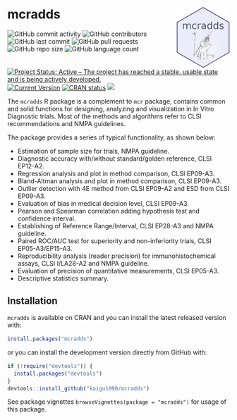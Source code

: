 
<!-- README.md is generated from README.Rmd. Please edit that file -->

# mcradds <a href='https://github.com/kaigu1990/mcradds'><img src="man/figures/logo.png" align="right" height="139" style="max-width: 100%;"/></a>

<!-- start badges -->

![GitHub commit
activity](https://img.shields.io/github/commit-activity/m/kaigu1990/mcradds)
![GitHub
contributors](https://img.shields.io/github/contributors/kaigu1990/mcradds)
![GitHub last
commit](https://img.shields.io/github/last-commit/kaigu1990/mcradds)
![GitHub pull
requests](https://img.shields.io/github/issues-pr/kaigu1990/mcradds)
![GitHub repo
size](https://img.shields.io/github/repo-size/kaigu1990/mcradds)
![GitHub language
count](https://img.shields.io/github/languages/count/kaigu1990/mcradds)
[![Project Status: Active – The project has reached a stable, usable
state and is being actively
developed.](https://www.repostatus.org/badges/latest/active.svg)](https://www.repostatus.org/#active)
[![Current
Version](https://img.shields.io/github/r-package/v/kaigu1990/mcradds/main?color=purple&label=package%20version)](https://github.com/kaigu1990/mcradds/tree/main)
[![CRAN
status](https://www.r-pkg.org/badges/version/mcradds)](https://cran.r-project.org/package=mcradds)
[![](https://cranlogs.r-pkg.org/badges/grand-total/mcradds)](https://cran.r-project.org/package=mcradds)
<!-- end badges -->

The `mcradds` R package is a complement to `mcr` package, contains
common and solid functions for designing, analyzing and visualization in
In Vitro Diagnostic trials. Most of the methods and algorithms refer to
CLSI recommendations and NMPA guidelines.

The package provides a series of typical functionality, as shown below:

- Estimation of sample size for trials, NMPA guideline.
- Diagnostic accuracy with/without standard/golden reference, CLSI
  EP12-A2.
- Regression analysis and plot in method comparison, CLSI EP09-A3.
- Bland-Altman analysis and plot in method comparison, CLSI EP09-A3.
- Outlier detection with 4E method from CLSI EP09-A2 and ESD from CLSI
  EP09-A3.
- Evaluation of bias in medical decision level, CLSI EP09-A3.
- Pearson and Spearman correlation adding hypothesis test and confidence
  interval.
- Establishing of Reference Range/Interval, CLSI EP28-A3 and NMPA
  guideline.
- Paired ROC/AUC test for superiority and non-inferiority trials, CLSI
  EP05-A3/EP15-A3.
- Reproducibility analysis (reader precision) for immunohistochemical
  assays, CLSI I/LA28-A2 and NMPA guideline.
- Evaluation of precision of quantitative measurements, CLSI EP05-A3.
- Descriptive statistics summary.

## Installation

`mcradds` is available on CRAN and you can install the latest released
version with:

``` r
install.packages("mcradds")
```

or you can install the development version directly from GitHub with:

``` r
if (!require("devtools")) {
  install.packages("devtools")
}
devtools::install_github("kaigu1990/mcradds")
```

See package vignettes `browseVignettes(package = "mcradds")` for usage
of this package.
